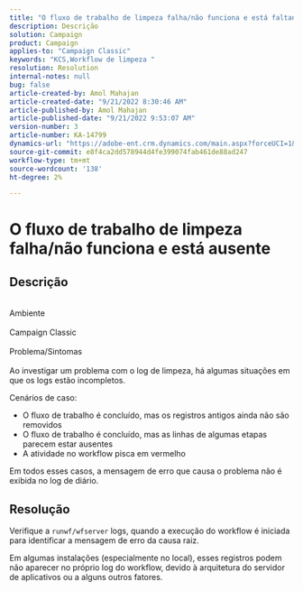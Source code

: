 ```yaml
---
title: "O fluxo de trabalho de limpeza falha/não funciona e está faltando logs"
description: Descrição
solution: Campaign
product: Campaign
applies-to: "Campaign Classic"
keywords: "KCS,Workflow de limpeza "
resolution: Resolution
internal-notes: null
bug: false
article-created-by: Amol Mahajan
article-created-date: "9/21/2022 8:30:46 AM"
article-published-by: Amol Mahajan
article-published-date: "9/21/2022 9:53:07 AM"
version-number: 3
article-number: KA-14799
dynamics-url: "https://adobe-ent.crm.dynamics.com/main.aspx?forceUCI=1&pagetype=entityrecord&etn=knowledgearticle&id=ae0018ac-8739-ed11-9db1-002248086cae"
source-git-commit: e8f4ca2dd578944d4fe399074fab461de88ad247
workflow-type: tm+mt
source-wordcount: '138'
ht-degree: 2%

---
```


# O fluxo de trabalho de limpeza falha/não funciona e está ausente

## Descrição

<br>Ambiente<br><br>
Campaign Classic
<br><br>Problema/Sintomas<br><br>
Ao investigar um problema com o log de limpeza, há algumas situações em que os logs estão incompletos.

Cenários de caso:

- O fluxo de trabalho é concluído, mas os registros antigos ainda não são removidos
- O fluxo de trabalho é concluído, mas as linhas de algumas etapas parecem estar ausentes
- A atividade no workflow pisca em vermelho


Em todos esses casos, a mensagem de erro que causa o problema não é exibida no log de diário.


## Resolução


Verifique a `runwf/wfserver` logs, quando a execução do workflow é iniciada para identificar a mensagem de erro da causa raiz.

Em algumas instalações (especialmente no local), esses registros podem não aparecer no próprio log do workflow, devido à arquitetura do servidor de aplicativos ou a alguns outros fatores.
